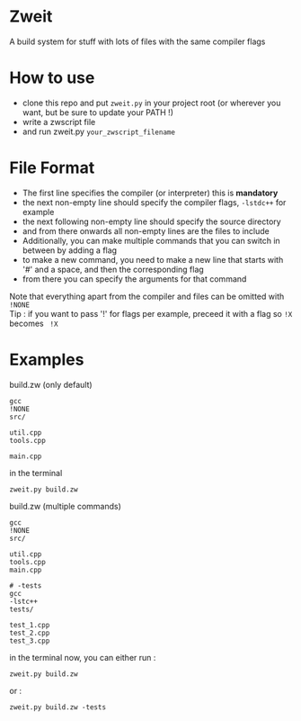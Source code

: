 # Zweit
A build system for stuff with lots of files with the same compiler flags

# How to use

 - clone this repo and put `zweit.py` in your project root (or wherever you want, but be sure to update your PATH !)
 - write a zwscript file
 - and run zweit.py `your_zwscript_filename`

# File Format

 * The first line specifies the compiler (or interpreter) this is **mandatory**
 * the next non-empty line should specify the compiler flags, `-lstdc++` for example
 * the next following non-empty line should specify the source directory
 * and from there onwards all non-empty lines are the files to include
 * Additionally, you can make multiple commands that you can switch in between by adding a flag
 * to make a new command, you need to make a new line that starts with '#' and a space, and then the corresponding flag
 * from there you can specify the arguments for that command

Note that everything apart from the compiler and files can be omitted with `!NONE`   
Tip : if you want to pass '!' for flags per example, preceed it with a flag so `!X` becomes ` !X`

# Examples

build.zw (only default)
```
gcc
!NONE
src/

util.cpp
tools.cpp

main.cpp
```
in the terminal
```shell
zweit.py build.zw
```

build.zw (multiple commands)
```
gcc
!NONE
src/

util.cpp
tools.cpp
main.cpp

# -tests
gcc
-lstc++
tests/

test_1.cpp
test_2.cpp
test_3.cpp
```
in the terminal now, you can either run :
```shell
zweit.py build.zw
```
or :
```shell
zweit.py build.zw -tests
```
